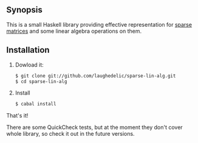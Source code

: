 ## Synopsis ##

This is a small Haskell library providing effective representation for [sparse matrices](http://en.wikipedia.org/wiki/Sparse_matrix) and some linear algebra operations on them.

## Installation ##

1. Dowload it:

    ```bash
    $ git clone git://github.com/laughedelic/sparse-lin-alg.git
    $ cd sparse-lin-alg
    ```

2. Install

    ```bash
    $ cabal install
    ```

That's it!

There are some QuickCheck tests, but at the moment they don't cover whole library, so check it out in the future versions.
